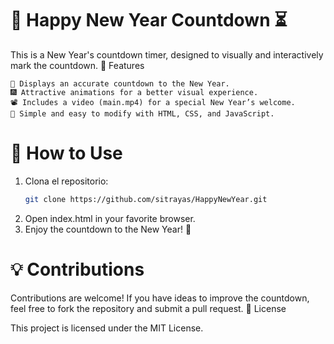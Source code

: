 # 🎉 Happy New Year Countdown ⏳

This is a New Year's countdown timer, designed to visually and interactively mark the countdown.
📝 Features

    📆 Displays an accurate countdown to the New Year.
    🎆 Attractive animations for a better visual experience.
    📽️ Includes a video (main.mp4) for a special New Year’s welcome.
    📄 Simple and easy to modify with HTML, CSS, and JavaScript.

# 🚀 How to Use

1. Clona el repositorio:
   ```sh
   git clone https://github.com/sitrayas/HappyNewYear.git

2. Open index.html in your favorite browser.
3. Enjoy the countdown to the New Year! 🎊
# 💡 Contributions

Contributions are welcome! If you have ideas to improve the countdown, feel free to fork the repository and submit a pull request.
📜 License

This project is licensed under the MIT License.
